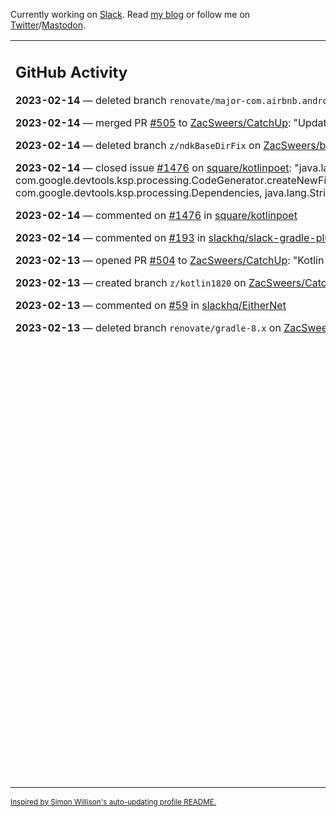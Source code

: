 Currently working on [Slack](https://slack.com/). Read [my blog](https://zacsweers.dev/) or follow me on [Twitter](https://twitter.com/ZacSweers)/[Mastodon](https://hachyderm.io/@ZacSweers).

<table><tr><td valign="top" width="60%">

## GitHub Activity
<!-- githubActivity starts -->
**2023-02-14** — deleted branch `renovate/major-com.airbnb.android` on [ZacSweers/CatchUp](https://github.com/ZacSweers/CatchUp)

**2023-02-14** — merged PR [#505](https://github.com/ZacSweers/CatchUp/pull/505) to [ZacSweers/CatchUp](https://github.com/ZacSweers/CatchUp): "Update dependency com.airbnb.android:lottie to v6"

**2023-02-14** — deleted branch `z/ndkBaseDirFix` on [ZacSweers/bugsnag-android-gradle-plugin](https://github.com/ZacSweers/bugsnag-android-gradle-plugin)

**2023-02-14** — closed issue [#1476](https://github.com/square/kotlinpoet/issues/1476) on [square/kotlinpoet](https://github.com/square/kotlinpoet): "java.lang.NoSuchMethodError: 'java.io.OutputStream com.google.devtools.ksp.processing.CodeGenerator.createNewFile$default(com.google.devtools.ksp.processing.CodeGenerator, com.google.devtools.ksp.processing.Dependencies, java.lang.String, java.lang.String, java.lang.String, int, java.lang.Object)'"

**2023-02-14** — commented on [#1476](https://github.com/square/kotlinpoet/issues/1476#issuecomment-1429222722) in [square/kotlinpoet](https://github.com/square/kotlinpoet)

**2023-02-14** — commented on [#193](https://github.com/slackhq/slack-gradle-plugin/pull/193#issuecomment-1429208487) in [slackhq/slack-gradle-plugin](https://github.com/slackhq/slack-gradle-plugin)

**2023-02-13** — opened PR [#504](https://github.com/ZacSweers/CatchUp/pull/504) to [ZacSweers/CatchUp](https://github.com/ZacSweers/CatchUp): "Kotlin 1.8.20 prep"

**2023-02-13** — created branch `z/kotlin1820` on [ZacSweers/CatchUp](https://github.com/ZacSweers/CatchUp)

**2023-02-13** — commented on [#59](https://github.com/slackhq/EitherNet/pull/59#issuecomment-1429099356) in [slackhq/EitherNet](https://github.com/slackhq/EitherNet)

**2023-02-13** — deleted branch `renovate/gradle-8.x` on [ZacSweers/kotlin-compile-testing](https://github.com/ZacSweers/kotlin-compile-testing)
<!-- githubActivity ends -->
</td><td valign="top" width="40%">

## On My Blog
<!-- blog starts -->
**2023-01-10** — [Keeping Android and Kotlin Healthy in a Post-Twitter World](https://www.zacsweers.dev/keeping-android-healthy/)

**2022-12-19** — [Improving Your Gradle Workflow by Not Auto-reloading Build Files](https://www.zacsweers.dev/improving-your-workflow-by-not-auto-reloading-build-files/)

**2022-11-30** — [Android Studio's "I'm Feeling Lucky" Button](https://www.zacsweers.dev/android-studios-im-feeling-lucky-button/)

**2022-11-22** — [Network Calls in Lint: Best Practices](https://www.zacsweers.dev/network-calls-in-lint-best-practices/)

**2022-10-17** — [Is ViewPump A Security Risk?](https://www.zacsweers.dev/is-viewpump-a-security-risk/)

**2022-05-23** — [You Are Not Blocked](https://www.zacsweers.dev/you-are-not-blocked/)

**2021-07-23** — [Optimizing Your Kotlin Build](https://www.zacsweers.dev/optimizing-your-kotlin-build/)

**2021-06-14** — [How I Work](https://www.zacsweers.dev/how-i-work/)

**2021-02-02** — [Disposables Can Cause Memory Leaks](https://www.zacsweers.dev/disposables-can-cause-memory-leaks/)

**2021-01-29** — [Kapt's Hidden Test Costs](https://www.zacsweers.dev/kapts-hidden-test-costs/)
<!-- blog ends -->
_More on [zacsweers.dev](https://zacsweers.dev/)_
</td></tr></table>

<sub><a href="https://simonwillison.net/2020/Jul/10/self-updating-profile-readme/">Inspired by Simon Willison's auto-updating profile README.</a></sub>
